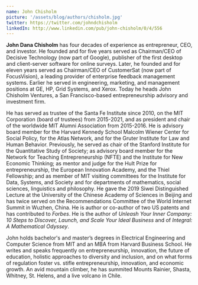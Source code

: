 ```yaml
---
name: John Chisholm
picture: '/assets/blog/authors/chisholm.jpg'
twitter: https://twitter.com/johndchisholm
linkedIn: http://www.linkedin.com/pub/john-chisholm/0/4/556
---
```

**John Dana Chisholm** has four decades of experience as entrepreneur, CEO, and investor. He founded and for five years served as Chairman/CEO of Decisive Technology (now part of Google), publisher of the first desktop and client-server software for online surveys. Later, he founded and for eleven years served as Chairman/CEO of CustomerSat (now part of FocusVision), a leading provider of enterprise feedback management systems. Earlier he served in engineering, marketing, and management positions at GE, HP, Grid Systems, and Xerox. Today he heads John Chisholm Ventures, a San Francisco-based entrepreneurship advisory and investment firm. 

He has served as trustee of the Santa Fe Institute since 2010, on the MIT Corporation (board of trustees) from 2015-2021, and as president and chair of the worldwide MIT Alumni Association from 2015-2016. He is advisory board member for the Harvard Kennedy School Malcolm Wiener Center for Social Policy, for the Atlas Network, and for the Gruter Institute for Law and Human Behavior. Previously, he served as chair of the Stanford Institute for the Quantitative Study of Society; as advisory board member for the Network for Teaching Entrepreneurship (NFTE) and the Institute for New Economic Thinking; as mentor and judge for the Hult Prize for entrepreneurship, the European Innovation Academy, and the Thiel Fellowship; and as member of MIT visiting committees for the Institute for Data, Systems, and Society and for departments of mathematics, social sciences, linguistics and philosophy. He gave the 2019 Siwei Distinguished Lecture at the University of the Chinese Academy of Sciences in Beijing and has twice served on the Recommendations Committee of the World Internet Summit in Wuzhen, China. He is author or co-author of two US patents and has contributed to *Forbes*. He is the author of *Unleash Your Inner Company: 10 Steps to Discover, Launch, and Scale Your Ideal Business* and of *Integral: A Mathematical Odyssey*. 

John holds bachelor's and master’s degrees in Electrical Engineering and Computer Science from MIT and an MBA from Harvard Business School. He writes and speaks frequently on entrepreneurship, innovation, the future of education, holistic approaches to diversity and inclusion, and on what forms of regulation foster vs. stifle entrepreneurship, innovation, and economic growth. An avid mountain climber, he has summited Mounts Rainier, Shasta, Whitney, St. Helens, and a live volcano in Chile.
